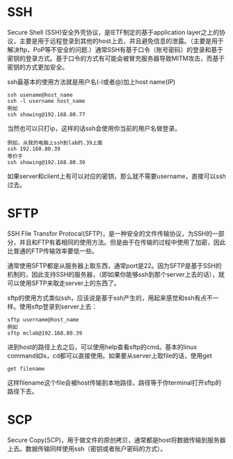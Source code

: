 # SSH
Secure Shell (SSH)安全外壳协议，是IETF制定的基于application layer之上的协议，主要是用于远程登录到其他的host上去，并且避免信息的泄露。（主要是用于解决ftp，PoP等不安全的问题.）通常SSH有基于口令（账号密码）的登录和基于密钥的登录方式。基于口令的方式有可能会被冒充服务器导致MITM攻击，而基于密钥的方式更加安全。

ssh最基本的使用方法就是用户名(-l或者@)加上host name(IP)
```console
ssh usename@host_name
ssh -l username host_name
例如
ssh showing@192.168.80.77 
```
当然也可以只打ip，这样的话ssh会使用你当前的用户名做登录。
```console
例如，从我的电脑上ssh到lab的.39上面
ssh 192.168.80.39
等价于
ssh showing@192.168.80.39
```
如果server和client上有可以对应的密钥，那么就不需要username，直接可以ssh过去。


# SFTP
SSH File Transfor Protocal(SFTP)，是一种安全的文件传输协议，为SSH的一部分，并且和FTP有着相同的使用方法。但是由于在传输的过程中使用了加密，因此比普通的FTP传输效率要低一些。

通常使用SFTP都是从服务器上取东西，通常port是22。因为SFTP是基于SSH的机制的，因此支持SSH的服务器，（即如果你能够ssh到那个server上去的话），就可以使用SFTP来取走server上的东西了。

sftp的使用方式类似ssh，应该说是基于ssh产生的，用起来感觉和ssh有点不一样。使用sftp登录到server上去：
```
sftp username@host_name
例如
sftp mclab@192.168.80.39
```
进到host的路径上去之后，可以使用help查看sftp的cmd。基本的linux command如ls，cd都可以直接使用。如果要从server上取file的话，使用get
```console
get filename
```
这样filename这个file会被host传输到本地路径，路径等于你terminal打开sftp的路径下去。


# SCP
Secure Copy(SCP)，用于做文件的原创拷贝，通常都是host将数据传输到服务器上去。数据传输同样使用ssh（密钥或者账户密码的方式）。
